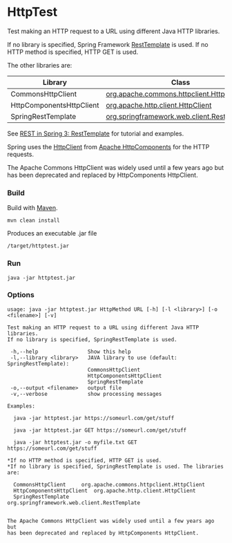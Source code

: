 # HttpTest
Test making an HTTP request to a URL using different Java HTTP libraries.

If no library is specified, Spring Framework [RestTemplate](https://docs.spring.io/spring/docs/current/javadoc-api/index.html?org/springframework/web/client/RestTemplate.html) is used.
If no HTTP method is specified, HTTP GET is used.

The other libraries are:

| Library                  | Class                                       |
| ------------------------ | ------------------------------------------- |
| CommonsHttpClient        | [org.apache.commons.httpclient.HttpClient](http://hc.apache.org/httpclient-3.x/)    |
| HttpComponentsHttpClient | [org.apache.http.client.HttpClient](https://hc.apache.org/httpcomponents-client-ga/httpclient/apidocs/index.html?org/apache/http/client/HttpClient.html)           |
| SpringRestTemplate       | [org.springframework.web.client.RestTemplate](https://docs.spring.io/spring/docs/current/javadoc-api/index.html?org/springframework/web/client/RestTemplate.html) |

See [REST in Spring 3: RestTemplate](https://spring.io/blog/2009/03/27/rest-in-spring-3-resttemplate) for tutorial and examples.

Spring uses the [HttpClient](http://hc.apache.org/httpcomponents-client-ga/index.html) from [Apache HttpComponents](http://hc.apache.org/) for the HTTP requests.

The Apache Commons HttpClient was widely used until a few years ago but has been deprecated and replaced by HttpComponents HttpClient.

### Build

Build with [Maven](https://maven.apache.org/).

```
mvn clean install
```

Produces an executable .jar file

```
/target/httptest.jar
```


### Run

```
java -jar httptest.jar
```


### Options

```
usage: java -jar httptest.jar HttpMethod URL [-h] [-l <library>] [-o <filename>] [-v]

Test making an HTTP request to a URL using different Java HTTP libraries.
If no library is specified, SpringRestTemplate is used.

 -h,--help                Show this help
 -l,--library <library>   JAVA library to use (default: SpringRestTemplate):
                          CommonsHttpClient
                          HttpComponentsHttpClient
                          SpringRestTemplate
 -o,--output <filename>   output file
 -v,--verbose             show processing messages

Examples:

  java -jar httptest.jar https://someurl.com/get/stuff

  java -jar httptest.jar GET https://someurl.com/get/stuff

  java -jar httptest.jar -o myfile.txt GET https://someurl.com/get/stuff

*If no HTTP method is specified, HTTP GET is used.
*If no library is specified, SpringRestTemplate is used. The libraries are:

  CommonsHttpClient		org.apache.commons.httpclient.HttpClient
  HttpComponentsHttpClient	org.apache.http.client.HttpClient
  SpringRestTemplate		org.springframework.web.client.RestTemplate


The Apache Commons HttpClient was widely used until a few years ago but
has been deprecated and replaced by HttpComponents HttpClient.
```
